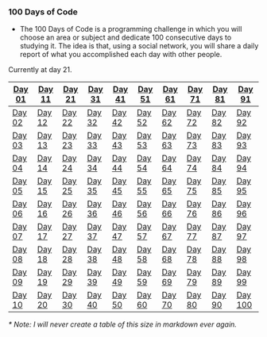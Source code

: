 ### 100 Days of Code

- The 100 Days of Code is a programming challenge in which you will choose an area or subject and dedicate 100 consecutive days to studying it.
The idea is that, using a social network, you will share a daily report of what you accomplished each day with other people.

Currently at day 21.

| <a href="/days/day01">Day 01</a>  | <a href="/days/day11">Day 11</a> | <a href="/days/day21">Day 21</a>  | <a href="/day31">Day 31</a> | <a href="/day41">Day 41</a> | <a href="/day51">Day 51</a>  | <a href="/day61">Day 61</a> | <a href="/day71">Day 71</a>  | <a href="/day81">Day 81</a> | <a href="/day91">Day 91</a> |
| ------------- | ------------- | ------------- | ------------- |------------- |------------- | ------------- | ------------- | ------------- |------------- |
| <a href="/days/day02">Day 02</a> | <a href="/days/day12">Day 12</a> | <a href="/day22">Day 22</a> | <a href="/day32">Day 32</a> | <a href="/day42">Day 42</a> | <a href="/day52">Day 52</a> | <a href="/day62">Day 62</a> | <a href="/day72">Day 72</a> | <a href="/day82">Day 82</a> | <a href="/day92">Day 92</a> |
| <a href="/days/day03">Day 03</a> | <a href="/days/day13">Day 13</a> | <a href="/day23">Day 23</a> | <a href="/day33">Day 33</a> | <a href="/day43">Day 43</a> | <a href="/day53">Day 53</a> | <a href="/day63">Day 63</a> | <a href="/day73">Day 73</a> | <a href="/day83">Day 83</a> | <a href="/day93">Day 93</a> |
| <a href="/days/day04">Day 04</a> | <a href="/days/day14">Day 14</a> | <a href="/day24">Day 24</a> | <a href="/day34">Day 34</a> | <a href="/day44">Day 44</a> | <a href="/day54">Day 54</a> | <a href="/day64">Day 64</a> | <a href="/day74">Day 74</a> | <a href="/day84">Day 84</a> | <a href="/day94">Day 94</a> |
| <a href="/days/day05">Day 05</a> | <a href="/days/day15">Day 15</a> | <a href="/day25">Day 25</a> | <a href="/day35">Day 35</a> | <a href="/day45">Day 45</a> | <a href="/day55">Day 55</a> | <a href="/day65">Day 65</a> | <a href="/day75">Day 75</a> | <a href="/day85">Day 85</a> | <a href="/day95">Day 95</a> |
| <a href="/days/day06">Day 06</a> | <a href="/days/day16">Day 16</a> | <a href="/day26">Day 26</a> | <a href="/day36">Day 36</a> | <a href="/day46">Day 46</a> | <a href="/day56">Day 56</a> | <a href="/day66">Day 66</a> | <a href="/day76">Day 76</a> | <a href="/day86">Day 86</a> | <a href="/day96">Day 96</a> |
| <a href="/days/day07">Day 07</a> | <a href="/days//day17">Day 17</a> | <a href="/day27">Day 27</a> | <a href="/day37">Day 37</a> | <a href="/day47">Day 47</a> | <a href="/day57">Day 57</a> | <a href="/day67">Day 67</a> | <a href="/day77">Day 77</a> | <a href="/day87">Day 87</a> | <a href="/day97">Day 97</a> |
| <a href="/days/day08">Day 08</a> | <a href="/days/day18">Day 18</a> | <a href="/day28">Day 28</a> | <a href="/day38">Day 38</a> | <a href="/day48">Day 48</a> | <a href="/day58">Day 58</a> | <a href="/day68">Day 68</a> | <a href="/day78">Day 78</a> | <a href="/day88">Day 88</a> | <a href="/day98">Day 98</a> |
| <a href="/days/day09">Day 09</a> | <a href="/days/day19">Day 19</a> | <a href="/day29">Day 29</a> | <a href="/day39">Day 39</a> | <a href="/day49">Day 49</a> | <a href="/day59">Day 59</a> | <a href="/day69">Day 69</a> | <a href="/day79">Day 79</a> | <a href="/day89">Day 89</a> | <a href="/day99">Day 99</a> |
| <a href="/days/day10">Day 10</a> | <a href="/days/day20">Day 20</a> | <a href="/day30">Day 30</a> | <a href="/day40">Day 40</a> | <a href="/day50">Day 50</a> | <a href="/day60">Day 60</a> | <a href="/day70">Day 70</a> | <a href="/day80">Day 80</a> | <a href="/day90">Day 90</a> | <a href="/day100">Day 100</a> |

_* Note: I will never create a table of this size in markdown ever again._
